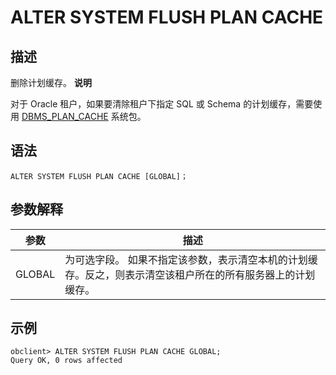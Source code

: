 ALTER SYSTEM FLUSH PLAN CACHE 
==================================================



描述 
-----------------------

删除计划缓存。
**说明**



对于 Oracle 租户，如果要清除租户下指定 SQL 或 Schema 的计划缓存，需要使用 [DBMS_PLAN_CACHE](../../../9.pl-reference/13.pl-system-package/12.DBMS_PLAN_CACHE/1.dbms_plan_cache-overview.md) 系统包。

语法 
-----------------------

```unknow
ALTER SYSTEM FLUSH PLAN CACHE [GLOBAL]；
```



参数解释 
-------------------------



|   参数   |                                   描述                                   |
|--------|------------------------------------------------------------------------|
| GLOBAL | 为可选字段。 如果不指定该参数，表示清空本机的计划缓存。反之，则表示清空该租户所在的所有服务器上的计划缓存。 |



示例 
-----------------------

```unknow
obclient> ALTER SYSTEM FLUSH PLAN CACHE GLOBAL;
Query OK, 0 rows affected
```


